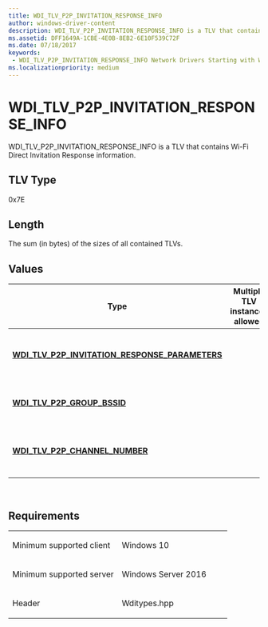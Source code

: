 ```yaml
---
title: WDI_TLV_P2P_INVITATION_RESPONSE_INFO
author: windows-driver-content
description: WDI_TLV_P2P_INVITATION_RESPONSE_INFO is a TLV that contains Wi-Fi Direct Invitation Response information.
ms.assetid: DFF1649A-1CBE-4E0B-8EB2-6E10F539C72F
ms.date: 07/18/2017 
keywords:
 - WDI_TLV_P2P_INVITATION_RESPONSE_INFO Network Drivers Starting with Windows Vista
ms.localizationpriority: medium
---
```


# WDI\_TLV\_P2P\_INVITATION\_RESPONSE\_INFO


WDI\_TLV\_P2P\_INVITATION\_RESPONSE\_INFO is a TLV that contains Wi-Fi Direct Invitation Response information.

## TLV Type


0x7E

## Length


The sum (in bytes) of the sizes of all contained TLVs.

## Values


| Type                                                                                                  | Multiple TLV instances allowed | Optional | Description                                      |
|-------------------------------------------------------------------------------------------------------|--------------------------------|----------|--------------------------------------------------|
| [**WDI\_TLV\_P2P\_INVITATION\_RESPONSE\_PARAMETERS**](wdi-tlv-p2p-invitation-response-parameters.md) |                                |          | The Wi-Fi Direct Invitation Response parameters. |
| [**WDI\_TLV\_P2P\_GROUP\_BSSID**](wdi-tlv-p2p-group-bssid.md)                                        |                                | X        | The Group BSSID for local Wi-Fi Direct GO.       |
| [**WDI\_TLV\_P2P\_CHANNEL\_NUMBER**](wdi-tlv-p2p-channel-number.md)                                  |                                | X        | The operating channel for Wi-Fi Direct GO.       |

 

Requirements
------------

<table>
<colgroup>
<col width="50%" />
<col width="50%" />
</colgroup>
<tbody>
<tr class="odd">
<td><p>Minimum supported client</p></td>
<td><p>Windows 10</p></td>
</tr>
<tr class="even">
<td><p>Minimum supported server</p></td>
<td><p>Windows Server 2016</p></td>
</tr>
<tr class="odd">
<td><p>Header</p></td>
<td>Wditypes.hpp</td>
</tr>
</tbody>
</table>

 

 




